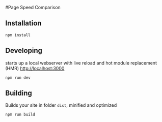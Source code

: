 #Page Speed Comparison

## Installation

```
npm install
```

## Developing

starts up a local webserver with live reload and hot module replacement (HMR) [http://localhost:3000](http://localhost:3000)

```
npm run dev
```

## Building

Builds your site in folder `dist`, minified and optimized

```
npm run build
```